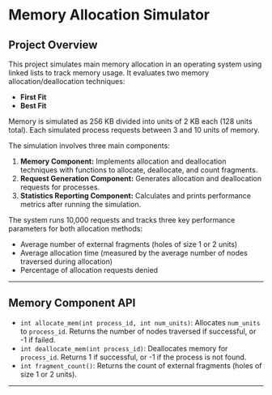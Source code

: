 # Memory Allocation Simulator

## Project Overview

This project simulates main memory allocation in an operating system using linked lists to track memory usage. It evaluates two memory allocation/deallocation techniques:

- **First Fit**
- **Best Fit**

Memory is simulated as 256 KB divided into units of 2 KB each (128 units total). Each simulated process requests between 3 and 10 units of memory.

The simulation involves three main components:

1. **Memory Component:** Implements allocation and deallocation techniques with functions to allocate, deallocate, and count fragments.
2. **Request Generation Component:** Generates allocation and deallocation requests for processes.
3. **Statistics Reporting Component:** Calculates and prints performance metrics after running the simulation.

The system runs 10,000 requests and tracks three key performance parameters for both allocation methods:

- Average number of external fragments (holes of size 1 or 2 units)
- Average allocation time (measured by the average number of nodes traversed during allocation)
- Percentage of allocation requests denied

---

## Memory Component API

- `int allocate_mem(int process_id, int num_units)`: Allocates `num_units` to `process_id`. Returns the number of nodes traversed if successful, or -1 if failed.
- `int deallocate_mem(int process_id)`: Deallocates memory for `process_id`. Returns 1 if successful, or -1 if the process is not found.
- `int fragment_count()`: Returns the count of external fragments (holes of size 1 or 2 units).

---

